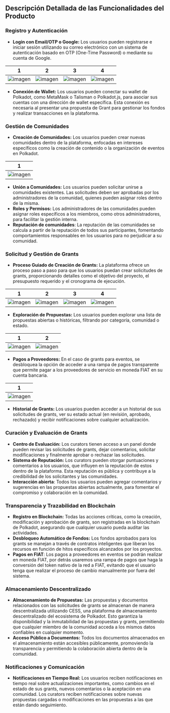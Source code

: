 ## **Descripción Detallada de las Funcionalidades del Producto**

### **Registro y Autenticación**

- **Login con Email/OTP o Google:** Los usuarios pueden registrarse e iniciar sesión utilizando su correo electrónico con un sistema de autenticación basado en OTP (One-Time Password) o mediante su cuenta de Google.

| 1 | 2 | 3 | 4 |
| --- | --- | --- | --- |
| ![imagen](https://github.com/user-attachments/assets/936a3e7d-57c2-4626-8f60-84b83f8899bb) | ![imagen](https://github.com/user-attachments/assets/64e7a729-c641-4cef-9bff-1489d7969285) | ![imagen](https://github.com/user-attachments/assets/622e35b2-042c-4ddd-9b70-0f3d63675fd4) | ![imagen](https://github.com/user-attachments/assets/c7d99874-6be0-4a9c-8667-04991082b101) |

- **Conexión de Wallet:** Los usuarios pueden conectar su wallet de Polkadot, como MetaMask o Talisman o Polkadot.js, para asociar sus cuentas con una dirección de wallet específica. Esta conexión es necesaria al presentar una propuesta de Grant para gestionar los fondos y realizar transacciones en la plataforma.

### **Gestión de Comunidades**

- **Creación de Comunidades:** Los usuarios pueden crear nuevas comunidades dentro de la plataforma, enfocadas en intereses específicos como la creación de contenido o la organización de eventos en Polkadot.

| 1 |
| --- | 
| ![imagen](https://github.com/user-attachments/assets/ddf90a1f-0425-4c51-9a5d-dece8ea31abc) |

- **Unión a Comunidades:** Los usuarios pueden solicitar unirse a comunidades existentes. Las solicitudes deben ser aprobadas por los administradores de la comunidad, quienes pueden asignar roles dentro de la misma.
- **Roles y Permisos:** Los administradores de las comunidades pueden asignar roles específicos a los miembros, como otros administradores, para facilitar la gestión interna.
- **Reputación de comunidades**: La reputación de las comunidades se calcula a partir de la reputación de todos sus participantes, fomentando comportamientos responsables en los usuarios para no perjudicar a su comunidad.

### **Solicitud y Gestión de Grants**

- **Proceso Guiado de Creación de Grants:** La plataforma ofrece un proceso paso a paso para que los usuarios puedan crear solicitudes de grants, proporcionando detalles como el objetivo del proyecto, el presupuesto requerido y el cronograma de ejecución.

| 1 | 2 | 3 | 4 |
| --- | --- | --- | --- |
| ![imagen](https://github.com/user-attachments/assets/b3e23cd0-538e-40c0-9b61-452414315476) | ![imagen](https://github.com/user-attachments/assets/82773b31-a906-4120-896f-50e621004871) | ![imagen](https://github.com/user-attachments/assets/5df048fe-baeb-41f4-ab85-09def48f0343) | ![imagen](https://github.com/user-attachments/assets/3792cb95-be28-4eb5-b684-948448a23d67) |

- **Exploración de Propuestas:** Los usuarios pueden explorar una lista de propuestas abiertas o históricas, filtrando por categoría, comunidad o estado.
  
| 1 | 2 |
| --- | --- |
| ![imagen](https://github.com/user-attachments/assets/fd833be3-dfe7-4707-8300-e83c7b7bc51d) | ![imagen](https://github.com/user-attachments/assets/88c03ff8-c13f-4eb7-a2e2-b3cdb07f4317) |

- **Pagos a Proveedores:** En el caso de grants para eventos, se desbloquea la opción de acceder a una rampa de pagos transparente que permite pagar a los proveedores de servicio en moneda FIAT en su cuenta bancaria.

| 1 |
| --- |
| ![imagen](https://github.com/user-attachments/assets/13e24978-63b0-448a-a77c-c4ef5b64b714) |

- **Historial de Grants:** Los usuarios pueden acceder a un historial de sus solicitudes de grants, ver su estado actual (en revisión, aprobado, rechazado) y recibir notificaciones sobre cualquier actualización.

### **Curación y Evaluación de Grants**

- **Centro de Evaluación:** Los curators tienen acceso a un panel donde pueden revisar las solicitudes de grants, dejar comentarios, solicitar modificaciones y finalmente aprobar o rechazar las solicitudes.
- **Sistema de Reputación:** Los curators pueden otorgar puntuaciones y comentarios a los usuarios, que influyen en la reputación de estos dentro de la plataforma. Esta reputación es pública y contribuye a la credibilidad de los solicitantes y las comunidades.
- **Interacción abierta**: Todos los usuarios pueden agregar comentarios y sugerencias en las propuestas abiertas actualmente, para fomentar el compromiso y colaboración en la comunidad.

### **Transparencia y Trazabilidad en Blockchain**

- **Registro en Blockchain:** Todas las acciones críticas, como la creación, modificación y aprobación de grants, son registradas en la blockchain de Polkadot, asegurando que cualquier usuario pueda auditar las actividades.
- **Desbloqueo Automático de Fondos:** Los fondos aprobados para los grants se manejan a través de contratos inteligentes que liberan los recursos en función de hitos específicos alcanzados por los proyectos.
- **Pagos en FIAT**: Los pagos a proveedores en eventos se podrán realizar en moneda FIAT, por detrás usaremos una rampa de pagos que haga la conversión del token nativo de la red a FIAT, evitando que el usuario tenga que realizar el proceso de cambio manualmente por fuera del sistema.

### **Almacenamiento Descentralizado**

- **Almacenamiento de Propuestas:** Las propuestas y documentos relacionados con las solicitudes de grants se almacenan de manera descentralizada utilizando CESS, una plataforma de almacenamiento descentralizado del ecosistema de Polkadot. Esto garantiza la disponibilidad y la inmutabilidad de las propuestas y grants, permitiendo que cualquier miembro de la comunidad acceda a los mismos datos confiables en cualquier momento.
- **Acceso Público a Documentos:** Todos los documentos almacenados en el almacenamiento están accesibles públicamente, promoviendo la transparencia y permitiendo la colaboración abierta dentro de la comunidad.

### **Notificaciones y Comunicación**

- **Notificaciones en Tiempo Real:** Los usuarios reciben notificaciones en tiempo real sobre actualizaciones importantes, como cambios en el estado de sus grants, nuevos comentarios o la aceptación en una comunidad. Los curators reciben notificaciones sobre nuevas propuestas cargadas o modificaciones en las propuestas a las que están dando seguimiento.
